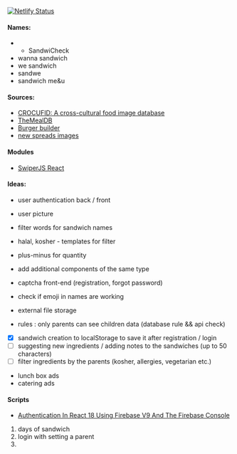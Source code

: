 [![Netlify Status](https://api.netlify.com/api/v1/badges/aa8334a3-9466-4b4f-95bb-c3208808f24c/deploy-status)](https://app.netlify.com/sites/incredible-quokka-c8fcd9/deploys)

#### Names:

-   -   SandwiCheck
-   wanna sandwich
-   we sandwich
-   sandwe
-   sandwich me&u

#### Sources:

-   [CROCUFID: A cross-cultural food image database](https://osf.io/5jtqx/)
-   [TheMealDB](https://www.themealdb.com/api.php)
-   [Burger builder](https://lidlburgerbuilder.ie/gallery)
-   [new spreads images](https://croftersorganic.com/product/just-fruit-apricot/)

#### Modules

-   [SwiperJS React](https://swiperjs.com/react)

#### Ideas:

-   user authentication back / front
-   user picture
-   filter words for sandwich names
-   halal, kosher - templates for filter
-   plus-minus for quantity
-   add additional components of the same type
-   captcha front-end (registration, forgot password)
-   check if emoji in names are working
-   external file storage

-   rules : only parents can see children data (database rule && api check)
-   [x] sandwich creation to localStorage to save it after registration / login
-   [ ] suggesting new ingredients / adding notes to the sandwiches (up to 50 characters)
-   [ ] filter ingredients by the parents (kosher, allergies, vegetarian etc.)
-   lunch box ads
-   catering ads

#### Scripts

-   [Authentication In React 18 Using Firebase V9 And The Firebase Console](https://blog.openreplay.com/authentication-in-react-18-using-firebase-v9/)

1. days of sandwich
2. login with setting a parent
3.
